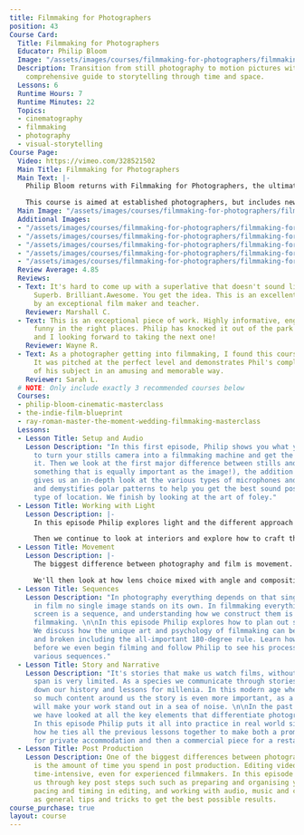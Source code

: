 ```yaml
---
title: Filmmaking for Photographers
position: 43
Course Card:
  Title: Filmmaking for Photographers
  Educator: Philip Bloom
  Image: "/assets/images/courses/filmmaking-for-photographers/filmmaking-for-photographers.jpg"
  Description: Transition from still photography to motion pictures with Philip Bloom's
    comprehensive guide to storytelling through time and space.
  Lessons: 6
  Runtime Hours: 7
  Runtime Minutes: 22
  Topics:
  - cinematography
  - filmmaking
  - photography
  - visual-storytelling
Course Page:
  Video: https://vimeo.com/328521502
  Main Title: Filmmaking for Photographers
  Main Text: |-
    Philip Bloom returns with Filmmaking for Photographers, the ultimate guide to making the jump from telling a story in a single frame to telling a story over time and space.

    This course is aimed at established photographers, but includes new techniques, practice and workflows that makes it equally relevant to filmmakers alike. The course is educational, entertaining and cinematic, with Philip's usual blend of unique humour and tips.
  Main Image: "/assets/images/courses/filmmaking-for-photographers/filmmaking-for-photographers-1.jpg"
  Additional Images:
  - "/assets/images/courses/filmmaking-for-photographers/filmmaking-for-photographers-2.jpg"
  - "/assets/images/courses/filmmaking-for-photographers/filmmaking-for-photographers-3.jpg"
  - "/assets/images/courses/filmmaking-for-photographers/filmmaking-for-photographers-4.jpg"
  - "/assets/images/courses/filmmaking-for-photographers/filmmaking-for-photographers-5.jpg"
  - "/assets/images/courses/filmmaking-for-photographers/filmmaking-for-photographers-6.jpg"
  Review Average: 4.85
  Reviews:
  - Text: It's hard to come up with a superlative that doesn't sound like a cliche.
      Superb. Brilliant.Awesome. You get the idea. This is an excellent course, taught
      by an exceptional film maker and teacher.
    Reviewer: Marshall C.
  - Text: This is an exceptional piece of work. Highly informative, engaging, and
      funny in the right places. Philip has knocked it out of the park with this course
      and I looking forward to taking the next one!
    Reviewer: Wayne R.
  - Text: As a photographer getting into filmmaking, I found this course excellent.
      It was pitched at the perfect level and demonstrates Phil's complete mastery
      of his subject in an amusing and memorable way.
    Reviewer: Sarah L.
  # NOTE: Only include exactly 3 recommended courses below
  Courses:
  - philip-bloom-cinematic-masterclass
  - the-indie-film-blueprint
  - ray-roman-master-the-moment-wedding-filmmaking-masterclass
  Lessons:
  - Lesson Title: Setup and Audio
    Lesson Description: "In this first episode, Philip shows you what you will need
      to turn your stills camera into a filmmaking machine and get the most out of
      it. Then we look at the first major difference between stills and film (and
      something that is equally important as the image!), the addition of sound. \n\nPhilip
      gives us an in-depth look at the various types of microphones and recorders,
      and demystifies polar patterns to help you get the best sound possible in any
      type of location. We finish by looking at the art of foley."
  - Lesson Title: Working with Light
    Lesson Description: |-
      In this episode Philip explores light and the different approach you require for filmmaking. We'll look at filming exteriors, how we're affected by factors like the time of day or year, the weather, the location, and how the movement of that great keylight in the sky, the sun, affects our choices.

      Then we continue to look at interiors and explore how to craft the scene and mood of an environment to becomes a character of its own in your film. We'll look at common lighting styles both photographic and cinematic, how to practice with them and see how they're used to communicate beyond just what we see. Finally Philip guides us through lighting people, and the particular challenge when we introduce movement.
  - Lesson Title: Movement
    Lesson Description: |-
      The biggest difference between photography and film is movement. It's not just how we move but why. In this lesson Philip explains the reasoning behind movement in filmmaking. We will look at the different styles of movement, from basic handheld to gimbals, as well as movement within the frame.

      We'll then look at how lens choice mixed with angle and composition affects what we see on camera and our sense of movement. We will also look at different framing choices and how the 180-degree rule informs the entering and leaving of the frame. Finally we will follow Philip as he plans to block out a large one-shot moving sequence.
  - Lesson Title: Sequences
    Lesson Description: "In photography everything depends on that single image, however
      in film no single image stands on its own. In filmmaking everything we see on
      screen is a sequence, and understanding how we construct them is essential to
      filmmaking. \n\nIn this episode Philip explores how to plan out sequential stories.
      We discuss how the unique art and psychology of filmmaking can be seen, mastered
      and broken including the all-important 180-degree rule. Learn how editing starts
      before we even begin filming and follow Philip to see his process as he creates
      various sequences."
  - Lesson Title: Story and Narrative
    Lesson Description: "It's stories that make us watch films, without them our attention
      span is very limited. As a species we communicate through stories and have passed
      down our history and lessons for millenia. In this modern age where we have
      so much content around us the story is even more important, as a good story
      will make your work stand out in a sea of noise. \n\nIn the past four episodes
      we have looked at all the key elements that differentiate photography from filmmaking.
      In this episode Philip puts it all into practice in real world situations, showing
      how he ties all the previous lessons together to make both a promotional video
      for private accommodation and then a commercial piece for a restaurant."
  - Lesson Title: Post Production
    Lesson Description: One of the biggest differences between photography and video
      is the amount of time you spend in post production. Editing video can be very
      time-intensive, even for experienced filmmakers. In this episode Philip takes
      us through key post steps such such as preparing and organising your footage,
      pacing and timing in editing, and working with audio, music and color, as well
      as general tips and tricks to get the best possible results.
course_purchase: true
layout: course
---
```


